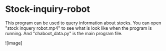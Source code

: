 # Stock-inquiry-robot
This program can be used to query information about stocks.
You can open "stock inquery robot.mp4" to see what is look like when the program is running.
And "chaboot_data.py" is the main program file.<br>

![image]
